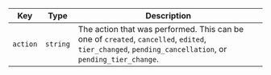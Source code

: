 Key | Type | Description
----|------|-------------
`action` |`string` | The action that was performed. This can be one of `created`, `cancelled`, `edited`, `tier_changed`, `pending_cancellation`, or `pending_tier_change`.